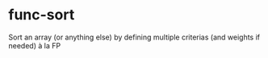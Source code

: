 # func-sort

Sort an array (or anything else) by defining multiple criterias (and weights if needed) à la FP

